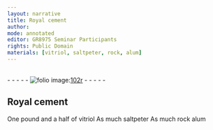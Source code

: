 ```yaml
---
layout: narrative
title: Royal cement
author:
mode: annotated
editor: GR8975 Seminar Participants
rights: Public Domain
materials: [vitriol, saltpeter, rock, alum]
---
```


 <br/>- - - - - <a href="http://gallica.bnf.fr/ark:/12148/btv1b10500001g/f209.image"><img src="../assets/photo-icon.png" alt="folio image: " style="display:inline-block; margin-bottom:-3px;"/>102r</a> - - - - - <br/> 
## Royal cement

  One pound and a half of <span class="material">vitriol</span> As much <span class="material">saltpeter</span> As much <span class="material">rock alum</span>  